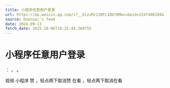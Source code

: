 ```yaml
---
title: 小程序任意用户登录
url: https://mp.weixin.qq.com/s?__biz=MzI2NTc1ODY0Mw==&mid=2247486104&idx=1&sn=3943f9da0cfe695ac5a42e4c4c8ea352
source: Doonsec's feed
date: 2024-09-13
fetch_date: 2025-10-06T18:25:44.260755
---
```


# 小程序任意用户登录

：
，
。

视频
小程序
赞
，轻点两下取消赞
在看
，轻点两下取消在看